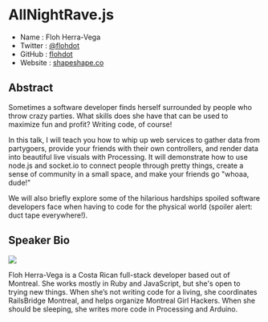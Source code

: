 # AllNightRave.js

* Name			: Floh Herra-Vega
* Twitter		: [@flohdot](http://twitter.com/flohdot)
* GitHub		: [flohdot](http://github.com/flohdot)
* Website		: [shapeshape.co](http://shapeshape.co)

## Abstract

Sometimes a software developer finds herself surrounded by people who throw crazy parties. What skills does she have that can be used to maximize fun and profit? Writing code, of course! 

In this talk, I will teach you how to whip up web services to gather data from partygoers, provide your friends with their own controllers, and render data into beautiful live visuals with Processing. It will demonstrate how to use node.js and socket.io to connect people through pretty things, create a sense of community in a small space, and make your friends go "whoaa, dude!"

We will also briefly explore some of the hilarious hardships spoiled software developers face when having to code for the physical world (spoiler alert: duct tape everywhere!). 

## Speaker Bio

![](https://raw.github.com/cascadiajs/2014.cascadiajs.com/master/images/flohdot.png)

Floh Herra-Vega is a Costa Rican full-stack developer based out of Montreal. She works mostly in Ruby and JavaScript, but she's open to trying new things. When she’s not writing code for a living, she coordinates RailsBridge Montreal, and helps organize Montreal Girl Hackers. When she should be sleeping, she writes more code in Processing and Arduino. 
